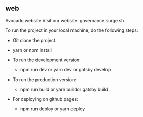## web
Avocado website
Visit our website: governance.surge.sh


To run the project in your local machine, do the following steps:

* Git clone the project.
* yarn or npm install
* To run the development version: 
   
   *  npm run dev  or yarn dev or gatsby develop

* To run the production version:
   
   * npm run build or yarn buildor gatsby build
   
* For deploying on github pages:

   * npm run deploy or yarn deploy
